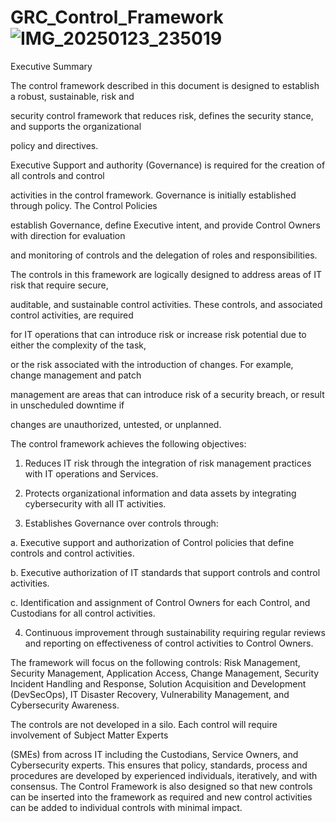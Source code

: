 # GRC_Control_Framework![IMG_20250123_235019](https://github.com/user-attachments/assets/89b85bd1-afb4-44a8-9e0b-60e2f80e2a39)
Executive Summary

The control framework described in this document is designed to establish a robust, sustainable, risk and 

security control framework that reduces risk, defines the security stance, and supports the organizational 

policy and directives. 

Executive Support and authority (Governance) is required for the creation of all controls and control 

activities in the control framework. Governance is initially established through policy. The Control Policies 

establish Governance, define Executive intent, and provide Control Owners with direction for evaluation 

and monitoring of controls and the delegation of roles and responsibilities. 

The controls in this framework are logically designed to address areas of IT risk that require secure, 

auditable, and sustainable control activities. These controls, and associated control activities, are required 

for IT operations that can introduce risk or increase risk potential due to either the complexity of the task, 

or the risk associated with the introduction of changes. For example, change management and patch 

management are areas that can introduce risk of a security breach, or result in unscheduled downtime if 

changes are unauthorized, untested, or unplanned. 

The control framework achieves the following objectives: 

1. Reduces IT risk through the integration of risk management practices with IT operations and Services.

2. Protects organizational information and data assets by integrating cybersecurity with all IT activities.

3. Establishes Governance over controls through:

a. Executive support and authorization of Control policies that define controls and control activities.

b. Executive authorization of IT standards that support controls and control activities.

c. Identification and assignment of Control Owners for each Control, and Custodians for all control activities.

4. Continuous improvement through sustainability requiring regular reviews and reporting on effectiveness of control activities to Control Owners.

The framework will focus on the following controls: Risk Management, Security Management, Application Access, Change Management, Security Incident Handling and Response, Solution Acquisition and Development (DevSecOps), IT Disaster Recovery, Vulnerability Management, and Cybersecurity Awareness.

The controls are not developed in a silo. Each control will require involvement of Subject Matter Experts 

(SMEs) from across IT including the Custodians, Service Owners, and Cybersecurity experts. This ensures that policy, standards, process and procedures are developed by experienced individuals, iteratively, and 
with consensus. The Control Framework is also designed so that new controls can be inserted into the framework as required and new control activities can be added to individual controls with minimal impact.


